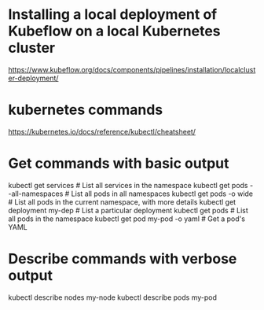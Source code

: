 # Installing a local deployment of Kubeflow on a local Kubernetes cluster
https://www.kubeflow.org/docs/components/pipelines/installation/localcluster-deployment/


# kubernetes commands
https://kubernetes.io/docs/reference/kubectl/cheatsheet/


# Get commands with basic output
kubectl get services                          # List all services in the namespace
kubectl get pods --all-namespaces             # List all pods in all namespaces
kubectl get pods -o wide                      # List all pods in the current namespace, with more details
kubectl get deployment my-dep                 # List a particular deployment
kubectl get pods                              # List all pods in the namespace
kubectl get pod my-pod -o yaml                # Get a pod's YAML

# Describe commands with verbose output
kubectl describe nodes my-node
kubectl describe pods my-pod
